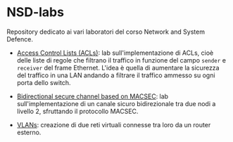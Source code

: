 # NSD-labs

Repository dedicato ai vari laboratori del corso Network and System Defence. 

- [Access Control Lists (ACLs)](https://github.com/lucaMastro/NSD-labs/tree/main/lab02-ACL): lab sull'implementazione di ACLs, cioè delle liste di regole che filtrano il traffico in funzione del campo `sender` e `receiver` del frame Ethernet. L'idea è quella di aumentare la sicurezza del traffico in una LAN andando a filtrare il traffico ammesso su ogni porta dello switch.  

- [Bidirectional secure channel based on MACSEC](https://github.com/lucaMastro/NSD-labs/tree/main/lab03-MACsec): lab sull'implementazione di un canale sicuro bidirezionale tra due nodi a livello 2, sfruttando il protocollo MACSEC.

- [VLANs](): creazione di due reti virtuali connesse tra loro da un router esterno.
